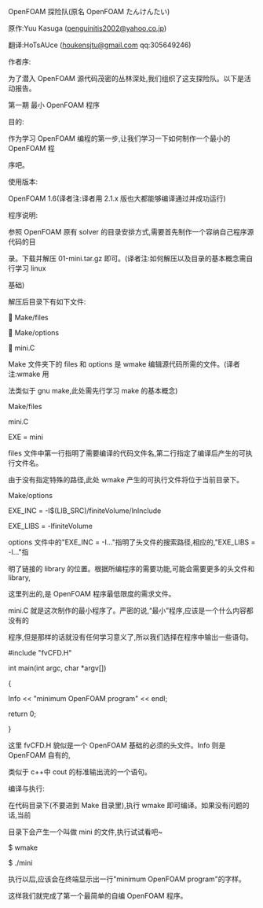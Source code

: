 OpenFOAM 探险队(原名 OpenFOAM たんけんたい)

原作:Yuu Kasuga (penguinitis2002@yahoo.co.jp)

翻译:HoTsAUce (houkensjtu@gmail.com qq:305649246)

作者序:

为了潜入 OpenFOAM 源代码茂密的丛林深处,我们组织了这支探险队。以下是活动报告。

第一期 最小 OpenFOAM 程序

目的:

作为学习 OpenFOAM 编程的第一步,让我们学习一下如何制作一个最小的 OpenFOAM 程

序吧。

使用版本:

OpenFOAM 1.6(译者注:译者用 2.1.x 版也大都能够编译通过并成功运行)

程序说明:

参照 OpenFOAM 原有 solver 的目录安排方式,需要首先制作一个容纳自己程序源代码的目

录。下载并解压 01-mini.tar.gz 即可。(译者注:如何解压以及目录的基本概念需自行学习 linux

基础)

解压后目录下有如下文件:

 Make/files

 Make/options

 mini.C

Make 文件夹下的 files 和 options 是 wmake 编辑源代码所需的文件。(译者注:wmake 用

法类似于 gnu make,此处需先行学习 make 的基本概念)

Make/files

mini.C

EXE = mini

files 文件中第一行指明了需要编译的代码文件名,第二行指定了编译后产生的可执行文件名。

由于没有指定特殊的路径,此处 wmake 产生的可执行文件将位于当前目录下。

Make/options

EXE_INC = -I$(LIB_SRC)/finiteVolume/lnInclude

EXE_LIBS = -lfiniteVolume

options 文件中的"EXE_INC = -I..."指明了头文件的搜索路径,相应的,"EXE_LIBS = -l..."指

明了链接的 library 的位置。根据所编程序的需要功能,可能会需要更多的头文件和 library,

这里列出的,是 OpenFOAM 程序最低限度的需求文件。

mini.C 就是这次制作的最小程序了。严密的说,“最小”程序,应该是一个什么内容都没有的

程序,但是那样的话就没有任何学习意义了,所以我们选择在程序中输出一些语句。

#include "fvCFD.H"

int main(int argc, char *argv[])

{

Info << "minimum OpenFOAM program" << endl;

return 0;

}

这里 fvCFD.H 貌似是一个 OpenFOAM 基础的必须的头文件。Info 则是 OpenFOAM 自有的,

类似于 c++中 cout 的标准输出流的一个语句。

编译与执行:

在代码目录下(不要进到 Make 目录里),执行 wmake 即可编译。如果没有问题的话,当前

目录下会产生一个叫做 mini 的文件,执行试试看吧~

$ wmake

$ ./mini

执行以后,应该会在终端显示出一行"minimum OpenFOAM program"的字样。

这样我们就完成了第一个最简单的自编 OpenFOAM 程序。
